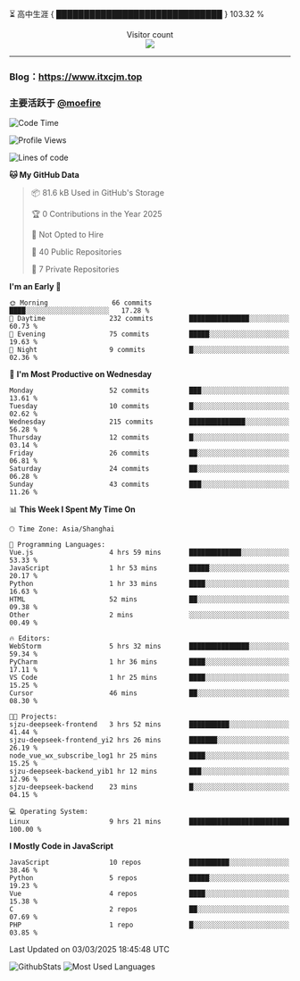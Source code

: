 ⏳ 高中生涯 { ██████████████████████████████ } 103.32 %
<p align="center"> 
  Visitor count<br>
  <img src="https://profile-counter.glitch.me/itxcjm/count.svg" />
</p>

---
### Blog：https://www.itxcjm.top
### 主要活跃于 [@moefire](https://github.com/moefire)
<!--START_SECTION:waka-->
![Code Time](http://img.shields.io/badge/Code%20Time-39%20hrs%2016%20mins-blue)

![Profile Views](http://img.shields.io/badge/Profile%20Views-2-blue)

![Lines of code](https://img.shields.io/badge/From%20Hello%20World%20I%27ve%20Written-771.7%20thousand%20lines%20of%20code-blue)

**🐱 My GitHub Data** 

> 📦 81.6 kB Used in GitHub's Storage 
 > 
> 🏆 0 Contributions in the Year 2025
 > 
> 🚫 Not Opted to Hire
 > 
> 📜 40 Public Repositories 
 > 
> 🔑 7 Private Repositories 
 > 
**I'm an Early 🐤** 

```text
🌞 Morning                66 commits          ████░░░░░░░░░░░░░░░░░░░░░   17.28 % 
🌆 Daytime                232 commits         ███████████████░░░░░░░░░░   60.73 % 
🌃 Evening                75 commits          █████░░░░░░░░░░░░░░░░░░░░   19.63 % 
🌙 Night                  9 commits           █░░░░░░░░░░░░░░░░░░░░░░░░   02.36 % 
```
📅 **I'm Most Productive on Wednesday** 

```text
Monday                   52 commits          ███░░░░░░░░░░░░░░░░░░░░░░   13.61 % 
Tuesday                  10 commits          █░░░░░░░░░░░░░░░░░░░░░░░░   02.62 % 
Wednesday                215 commits         ██████████████░░░░░░░░░░░   56.28 % 
Thursday                 12 commits          █░░░░░░░░░░░░░░░░░░░░░░░░   03.14 % 
Friday                   26 commits          ██░░░░░░░░░░░░░░░░░░░░░░░   06.81 % 
Saturday                 24 commits          ██░░░░░░░░░░░░░░░░░░░░░░░   06.28 % 
Sunday                   43 commits          ███░░░░░░░░░░░░░░░░░░░░░░   11.26 % 
```


📊 **This Week I Spent My Time On** 

```text
🕑︎ Time Zone: Asia/Shanghai

💬 Programming Languages: 
Vue.js                   4 hrs 59 mins       █████████████░░░░░░░░░░░░   53.33 % 
JavaScript               1 hr 53 mins        █████░░░░░░░░░░░░░░░░░░░░   20.17 % 
Python                   1 hr 33 mins        ████░░░░░░░░░░░░░░░░░░░░░   16.63 % 
HTML                     52 mins             ██░░░░░░░░░░░░░░░░░░░░░░░   09.38 % 
Other                    2 mins              ░░░░░░░░░░░░░░░░░░░░░░░░░   00.49 % 

🔥 Editors: 
WebStorm                 5 hrs 32 mins       ███████████████░░░░░░░░░░   59.34 % 
PyCharm                  1 hr 36 mins        ████░░░░░░░░░░░░░░░░░░░░░   17.11 % 
VS Code                  1 hr 25 mins        ████░░░░░░░░░░░░░░░░░░░░░   15.25 % 
Cursor                   46 mins             ██░░░░░░░░░░░░░░░░░░░░░░░   08.30 % 

🐱‍💻 Projects: 
sjzu-deepseek-frontend   3 hrs 52 mins       ██████████░░░░░░░░░░░░░░░   41.44 % 
sjzu-deepseek-frontend_yi2 hrs 26 mins       ███████░░░░░░░░░░░░░░░░░░   26.19 % 
node_vue_wx_subscribe_log1 hr 25 mins        ████░░░░░░░░░░░░░░░░░░░░░   15.25 % 
sjzu-deepseek-backend_yib1 hr 12 mins        ███░░░░░░░░░░░░░░░░░░░░░░   12.96 % 
sjzu-deepseek-backend    23 mins             █░░░░░░░░░░░░░░░░░░░░░░░░   04.15 % 

💻 Operating System: 
Linux                    9 hrs 21 mins       █████████████████████████   100.00 % 
```

**I Mostly Code in JavaScript** 

```text
JavaScript               10 repos            ██████████░░░░░░░░░░░░░░░   38.46 % 
Python                   5 repos             █████░░░░░░░░░░░░░░░░░░░░   19.23 % 
Vue                      4 repos             ████░░░░░░░░░░░░░░░░░░░░░   15.38 % 
C                        2 repos             ██░░░░░░░░░░░░░░░░░░░░░░░   07.69 % 
PHP                      1 repo              █░░░░░░░░░░░░░░░░░░░░░░░░   03.85 % 
```




 Last Updated on 03/03/2025 18:45:48 UTC
<!--END_SECTION:waka-->
![GithubStats](https://github-readme-stats-blue-three.vercel.app/api?username=itxcjm&show_icons=true&theme=light&layout=compact&locale=cn&include_all_commits=true&count_private=true&role=OWNER,ORGANIZATION_MEMBER,COLLABORATOR)
![Most Used Languages](https://github-readme-stats-blue-three.vercel.app/api/top-langs/?username=itxcjm&theme=light&layout=compact&count_private=true&role=OWNER,ORGANIZATION_MEMBER,COLLABORATOR)

